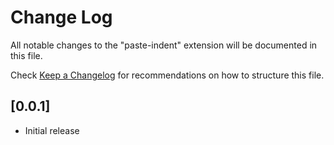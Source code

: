 # Change Log

All notable changes to the "paste-indent" extension will be documented in this file.

Check [Keep a Changelog](http://keepachangelog.com/) for recommendations on how to structure this file.

## [0.0.1]

- Initial release
